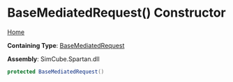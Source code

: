 # BaseMediatedRequest\(\) Constructor

[Home](../../../../README.md)

**Containing Type**: [BaseMediatedRequest](../README.md)

**Assembly**: SimCube\.Spartan\.dll

```csharp
protected BaseMediatedRequest()
```

